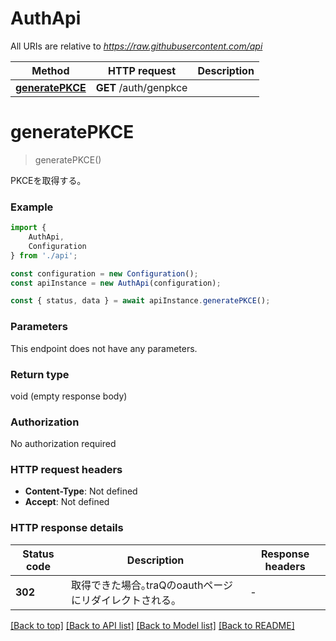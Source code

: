 # AuthApi

All URIs are relative to *https://raw.githubusercontent.com/api*

|Method | HTTP request | Description|
|------------- | ------------- | -------------|
|[**generatePKCE**](#generatepkce) | **GET** /auth/genpkce | |

# **generatePKCE**
> generatePKCE()

PKCEを取得する｡

### Example

```typescript
import {
    AuthApi,
    Configuration
} from './api';

const configuration = new Configuration();
const apiInstance = new AuthApi(configuration);

const { status, data } = await apiInstance.generatePKCE();
```

### Parameters
This endpoint does not have any parameters.


### Return type

void (empty response body)

### Authorization

No authorization required

### HTTP request headers

 - **Content-Type**: Not defined
 - **Accept**: Not defined


### HTTP response details
| Status code | Description | Response headers |
|-------------|-------------|------------------|
|**302** | 取得できた場合｡traQのoauthページにリダイレクトされる。 |  -  |

[[Back to top]](#) [[Back to API list]](../README.md#documentation-for-api-endpoints) [[Back to Model list]](../README.md#documentation-for-models) [[Back to README]](../README.md)

